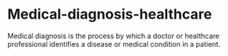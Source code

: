 # Medical-diagnosis-healthcare
Medical diagnosis is the process by which a doctor or healthcare professional identifies a disease or medical condition in a patient.
